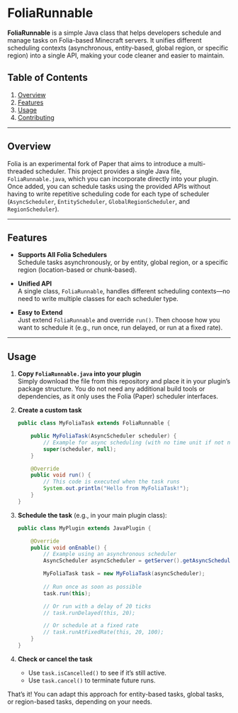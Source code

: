 
# FoliaRunnable

**FoliaRunnable** is a simple Java class that helps developers schedule and manage tasks on Folia-based Minecraft servers. It unifies different scheduling contexts (asynchronous, entity-based, global region, or specific region) into a single API, making your code cleaner and easier to maintain.

## Table of Contents

1. [Overview](#overview)  
2. [Features](#features)  
3. [Usage](#usage)  
4. [Contributing](#contributing)  

---

## Overview

Folia is an experimental fork of Paper that aims to introduce a multi-threaded scheduler. This project provides a single Java file, `FoliaRunnable.java`, which you can incorporate directly into your plugin. Once added, you can schedule tasks using the provided APIs without having to write repetitive scheduling code for each type of scheduler (`AsyncScheduler`, `EntityScheduler`, `GlobalRegionScheduler`, and `RegionScheduler`).

---

## Features

- **Supports All Folia Schedulers**  
  Schedule tasks asynchronously, or by entity, global region, or a specific region (location-based or chunk-based).

- **Unified API**  
  A single class, `FoliaRunnable`, handles different scheduling contexts—no need to write multiple classes for each scheduler type.

- **Easy to Extend**  
  Just extend `FoliaRunnable` and override `run()`. Then choose how you want to schedule it (e.g., run once, run delayed, or run at a fixed rate).

---

## Usage

1. **Copy `FoliaRunnable.java` into your plugin**  
   Simply download the file from this repository and place it in your plugin’s package structure. You do not need any additional build tools or dependencies, as it only uses the Folia (Paper) scheduler interfaces.

2. **Create a custom task**  
   ```java
   public class MyFoliaTask extends FoliaRunnable {

       public MyFoliaTask(AsyncScheduler scheduler) {
           // Example for async scheduling (with no time unit if not needed):
           super(scheduler, null);
       }

       @Override
       public void run() {
           // This code is executed when the task runs
           System.out.println("Hello from MyFoliaTask!");
       }
   }
   ```

3. **Schedule the task** (e.g., in your main plugin class):
   ```java
   public class MyPlugin extends JavaPlugin {

       @Override
       public void onEnable() {
           // Example using an asynchronous scheduler
           AsyncScheduler asyncScheduler = getServer().getAsyncScheduler();

           MyFoliaTask task = new MyFoliaTask(asyncScheduler);
           
           // Run once as soon as possible
           task.run(this);

           // Or run with a delay of 20 ticks
           // task.runDelayed(this, 20);

           // Or schedule at a fixed rate
           // task.runAtFixedRate(this, 20, 100);
       }
   }
   ```
4. **Check or cancel the task**  
   - Use `task.isCancelled()` to see if it’s still active.  
   - Use `task.cancel()` to terminate future runs.  

That’s it! You can adapt this approach for entity-based tasks, global tasks, or region-based tasks, depending on your needs.

